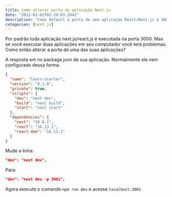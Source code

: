 ```yaml
---
title: Como alterar porta de aplicação Next.js
date: "2021-01-02T02:20:03.284Z"
description: "Como default a porta de uma aplicação React/Next.js é 3000. Nesse tutorial eu ensino como você pode alterá-la"
categories: [next.js]
---
```


Por padrão toda aplicação next.js/react.js é executada na porta 3000. Mas se você executar duas aplicações em seu computador você terá problemas. Como então alterar a porta de uma das suas aplicações?

A resposta em no package.json de sua aplicação. Normalmente ele vem configurado dessa forma:

```json
{
  "name": "learn-starter",
  "version": "0.1.0",
  "private": true,
  "scripts": {
    "dev": "next dev",
    "build": "next build",
    "start": "next start"
  },
  "dependencies": {
    "next": "10.0.1",
    "react": "16.13.1",
    "react-dom": "16.13.1"
  }
}
```

Mude a linha:

```json
"dev": "next dev",
```

Para:

```json
"dev": "next dev -p 3001",
```

Agora execute o comando ```npm run dev``` e acesse ```localhost:3001```